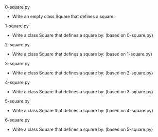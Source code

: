 0-square.py
- Write an empty class Square that defines a square:

1-square.py
- Write a class Square that defines a square by: (based on 0-square.py)

2-square.py
- Write a class Square that defines a square by: (based on 1-square.py)

3-square.py
- Write a class Square that defines a square by: (based on 2-square.py)

4-square.py
- Write a class Square that defines a square by: (based on 3-square.py)

5-square.py
- Write a class Square that defines a square by: (based on 4-square.py)

6-square.py
- Write a class Square that defines a square by: (based on 5-square.py)
